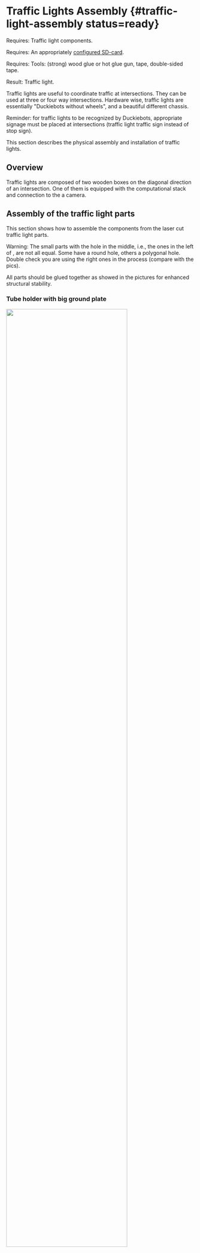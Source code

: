 # Traffic Lights Assembly {#traffic-light-assembly status=ready}

<div class='requirements' markdown="1">

Requires: Traffic light components.

Requires: An appropriately [configured SD-card](https://docs.duckietown.org/daffy/opmanual_duckiebot/out/setup_duckiebot.html).

Requires: Tools: (strong) wood glue or hot glue gun, tape, double-sided tape.

Result: Traffic light.    
</div>  


<!--
: fix link above with proper inter book link.
-->

Traffic lights are useful to coordinate traffic at intersections. They can be used at three or four way intersections. Hardware wise, traffic lights are essentially "Duckiebots without wheels", and a beautiful different chassis.

Reminder: for traffic lights to be recognized by Duckiebots, appropriate signage must be placed at intersections (traffic light traffic sign instead of stop sign).

This section describes the physical assembly and installation of traffic lights.  

## Overview

<!--

Traffic lights are crucial parts in modern cities. We rely on them to have well-organized traffic. While autonomous cars could communicate with each other through so many different kinds of protocols, humans can't. Unless you are a terminator, or a RoboCop, or Neo. In the near future where autonomous cars drive with human drivers, we still need the help of traffic lights.

-->

Traffic lights are composed of two wooden boxes on the diagonal direction of an intersection. One of them is equipped with the computational stack and connection to the a camera.

<!--
TODO: Add a photo of one intersection with a **new model** traffic light (as in pics below).

Traffic lights node are expected to launch whenever they turn on.

-->

## Assembly of the traffic light parts

This section shows how to assemble the components from the laser cut traffic light parts.

Warning: The small parts with the hole in the middle, i.e., the ones in the left of [](#fig:G-1), are not all equal. Some have a round hole, others a polygonal hole. Double check you are using the right ones in the process (compare with the pics).

All parts should be glued together as showed in the pictures for enhanced structural stability.

### Tube holder with big ground plate  

<div figure-id="fig:G-1">
<img src="images/G-1.jpg" style="width: 80%"/>
<figcaption>
</figcaption>
</div>  
<div figure-id="fig:G-2">
<img src="images/G-2.jpg" style="width: 50%"/>
<figcaption>
</figcaption>
</div>  
<div figure-id="fig:G-3">
<img src="images/G-3.jpg" style="width: 50%"/>
<figcaption>
</figcaption>
</div>  
<div figure-id="fig:G-4">
<img src="images/G-4.jpg" style="width: 50%"/>
<figcaption>
</figcaption>
</div>  
<div figure-id="fig:G-5">
<img src="images/G-5.jpg" style="width: 50%"/>
<figcaption>
</figcaption>
</div>  
<div figure-id="fig:G-6">
<img src="images/G-6.jpg" style="width: 50%"/>
<figcaption>
</figcaption>
</div>    

<div figure-id="fig:G-7">
<img src="images/G-7.jpg" style="width: 50%"/>
<figcaption>
</figcaption>
</div>  
<div figure-id="fig:G-8">
<img src="images/G-8.jpg" style="width: 80%"/>
<figcaption>
</figcaption>
</div>  

### Tube holder with small ground plate

<div figure-id="fig:G2-1">
<img src="images/G2-1.jpg" style="width: 80%"/>
<figcaption>
</figcaption>
</div>  
<div figure-id="fig:G2-2">
<img src="images/G2-2.jpg" style="width: 50%"/>
<figcaption>
</figcaption>
</div>  
<div figure-id="fig:G2-3">
<img src="images/G2-3.jpg" style="width: 50%"/>
<figcaption>
</figcaption>
</div>  
<div figure-id="fig:G2-4">
<img src="images/G2-4.jpg" style="width: 50%"/>
<figcaption>
</figcaption>
</div>  
<div figure-id="fig:G2-5">
<img src="images/G2-5.jpg" style="width: 50%"/>
<figcaption>
</figcaption>
</div>  
<div figure-id="fig:G2-6">
<img src="images/G2-6.jpg" style="width: 50%"/>
<figcaption>
</figcaption>
</div>  
<div figure-id="fig:G2-7">
<img src="images/G2-7.jpg" style="width: 50%"/>
<figcaption>
</figcaption>
</div>  



### Traffic light LED housing

<div figure-id="fig:L-1">
<img src="images/L-1.jpg" style="width: 80%"/>
<figcaption>
</figcaption>
</div>  
<div figure-id="fig:L-2">
<img src="images/L-2.jpg" style="width: 50%"/>
<figcaption>
</figcaption>
</div>  
<div figure-id="fig:L-3">
<img src="images/L-3.jpg" style="width: 50%"/>
<figcaption>
</figcaption>
</div>  
<div figure-id="fig:L-4">
<img src="images/L-4.jpg" style="width: 50%"/>
<figcaption>
</figcaption>
</div>  
<div figure-id="fig:L-5">
<img src="images/L-5.jpg" style="width: 50%"/>
<figcaption>
</figcaption>
</div>  
<div figure-id="fig:L-6">
<img src="images/L-6.jpg" style="width: 50%"/>
<figcaption>
</figcaption>
</div>  



### Ground module cover
<div figure-id="fig:C-01">
<img src="images/C-01.jpg" style="width: 50%"/>
<figcaption>
</figcaption>
</div>  
<div figure-id="fig:C-02">
<img src="images/C-02.jpg" style="width: 50%"/>
<figcaption>
</figcaption>
</div>  


### Joint module

<div figure-id="fig:J-1">
<img src="images/J-1.jpg" style="width: 80%"/>
<figcaption>
</figcaption>
</div>  
<div figure-id="fig:J-2">
<img src="images/J-2.jpg" style="width: 40%"/>
<figcaption>
</figcaption>
</div>  
<div figure-id="fig:J-3">
<img src="images/J-3.jpg" style="width: 50%"/>
<figcaption>
</figcaption>
</div>  
<div figure-id="fig:J-4">
<img src="images/J-4.jpg" style="width: 50%"/>
<figcaption>
</figcaption>
</div>  
<div figure-id="fig:J-5">
<img src="images/J-5.jpg" style="width: 50%"/>
<figcaption>
</figcaption>
</div>  
<div figure-id="fig:J-6">
<img src="images/J-6.jpg" style="width: 50%"/>
<figcaption>
</figcaption>
</div>  
<div figure-id="fig:J-7">
<img src="images/J-7.jpg" style="width: 50%"/>
<figcaption>
</figcaption>
</div>  
<div figure-id="fig:J-8">
<img src="images/J-8.jpg" style="width: 50%"/>
<figcaption>
</figcaption>
</div>  

## Components of the traffic light {#tl-mat}

Now that you have assembled the traffic light chassis, you are ready to add the electronics.

<div figure-id="fig:tl_components">
<img src="images/TL-01.jpg" style="width: 100%"/>
<figcaption>
Parts of a traffic light needed to complete these instructions.
</figcaption>
</div>



These components are needed for one traffic light:

* Tube holder with big ground plate
* Tube holder with small ground plate (Duckietown)
* Cable with soldered LED strip
* Joint module (2x)
* Traffic light LED housing
* Raspberry Pi base plate
* Ground module cover (Duckietown)
* Camera mount
* Camera mount cover
* Short tube
* Medium tube (2x)
* Long tube with hole at the side
* Raspberry Pi
* Raspberry Pi shield
* M2.5x10 MF Nylon spacers (8x)
* M2.5x8 Nylon screws (4x)
* SD card with Duckietown software
* USB cable
* Ethernet cable

Additionally, the traffic light structure can host:

* Traffic sign stands (4x)
* Traffic sign stand supports (4x).


## Assembling the Traffic Light



### Put the LEDs into the housing

Bend the LED strip at an angle to reduce the chance that the exposed soldered wires short. The exposed part of the wires should **not** be in contact, **especially** when turning on the power.

Warning: the actual traffic light in your hands might vary slightly from the pictures above. In particular, the electrical cables could have different colors or be soldered in different positions. Take note of what each color cable is soldered to, as same will go go with same on the other end.


<div figure-id="fig:L-0">
<img src="images/L-0.png" style="width: 80%"/>
<figcaption>
Bended LED strip cable
</figcaption>
</div>

<div figure-id="fig:TL-02">
<img src="images/TL-02.jpg" style="width: 80%"/>
<figcaption>
Cable with soldered LED strip LED housing
</figcaption>
</div>  
<div figure-id="fig:TL-03">
<img src="images/TL-03.jpg" style="width: 80%"/>
<figcaption>
</figcaption>
</div>  
Carefully push the LEDs into the designated holes.
<div figure-id="fig:TL-05">
<img src="images/TL-05.jpg" style="width: 80%"/>
<figcaption>
</figcaption>
</div>  
<div figure-id="fig:TL-04">
<img src="images/TL-04.jpg" style="width: 80%"/>
<figcaption>
</figcaption>
</div>  
Fix the LEDs with some tape, don't use glue.
<div figure-id="fig:TL-06">
<img src="images/TL-06.jpg" style="width: 80%"/>
<figcaption>
</figcaption>
</div>

### Connect the tubes


<div figure-id="fig:TL-07">
<img src="images/TL-07.jpg" style="width: 80%"/>
<figcaption>
Medium tubes and LED housing.
</figcaption>
</div>  
Stick the tubes into the sides of the LED housing and pull the cable through one side.
<div figure-id="fig:TL-08">
<img src="images/TL-08.jpg" style="width: 80%"/>
<figcaption>
</figcaption>
</div>  
Add the joint modules on the side of the tube without the cable.  
<div figure-id="fig:TL-09">
<img src="images/TL-09.jpg" style="width: 80%"/>
<figcaption>
</figcaption>
</div>  

<div figure-id="fig:TL-10">
<img src="images/TL-10.jpg" style="width: 80%"/>
<figcaption>
</figcaption>
</div>    
Mount the other joint module on the long tube, such that it aligns with the hole.

You can add additional tape under the joint modules to prevent them to slip down.
<div figure-id="fig:H-1">
<img src="images/H-1.png" style="width: 80%"/>
<figcaption>
Fully assembled traffic light.
</figcaption>
</div>


<div figure-id="fig:TL-11">
<img src="images/TL-11.jpg" style="width: 80%"/>
<figcaption>
</figcaption>
</div>  
<div figure-id="fig:TL-12">
<img src="images/TL-12.jpg" style="width: 80%"/>
<figcaption>
</figcaption>
</div>  
<div figure-id="fig:TL-13">
<img src="images/TL-13.jpg" style="width: 80%"/>
<figcaption>
</figcaption>
</div>  
Pull the cable through longer tube and stick the tube into the joint module.
<div figure-id="fig:TL-14">
<img src="images/TL-14.jpg" style="width: 80%"/>
<figcaption>
</figcaption>
</div>  
<div figure-id="fig:TL-15">
<img src="images/TL-15.jpg" style="width: 80%"/>
<figcaption>
</figcaption>
</div>  
Put the tubes into the tube holders.  

<div figure-id="fig:TL-16">
<img src="images/TL-16.jpg" style="width: 80%"/>
<figcaption>
</figcaption>
</div>  
<div figure-id="fig:TL-17">
<img src="images/TL-17.jpg" style="width: 80%"/>
<figcaption>
</figcaption>
</div>


### Connect the Raspberry Pi


Use the spacers and the screws to mount the Raspberry Pi on the Raspberry Pi ground plate as shown in [](#fig:TL-18).

<div figure-id="fig:TL-18">
<img src="images/TL-18.jpg" style="width: 80%"/>
<figcaption>
</figcaption>
</div>  
Plug the shield on top of the Raspberry Pi.  
Insert the SD card.  
Connect the LED cable to the shield.  
Connect the Ethernet cable.  
Connect the USB cable.
<div figure-id="fig:TL-19">
<img src="images/TL-19.jpg" style="width: 80%"/>
<figcaption>
</figcaption>
</div>  
If done correctly the LEDs should be on.  
<div figure-id="fig:TL-20">
<img src="images/TL-20.jpg" style="width: 80%"/>
<figcaption>
</figcaption>
</div>  
Close the ground module with the case.    

<div figure-id="fig:TL-21">
<img src="images/TL-21.jpg" style="width: 80%"/>
<figcaption>
</figcaption>
</div>
<div figure-id="fig:TL-22">
<img src="images/TL-22.jpg" style="width: 80%"/>
<figcaption>
</figcaption>
</div>

### Add traffic sign stands
<div figure-id="fig:TL-23">
<img src="images/TL-23.jpg" style="width: 80%"/>
<figcaption>
</figcaption>
</div>  
<div figure-id="fig:TL-24">
<img src="images/TL-24.jpg" style="width: 80%"/>
<figcaption>
</figcaption>
</div>  

### Fully assembled traffic light

<div figure-id="fig:TL-25">
<img src="images/TL-25.jpg" style="width: 80%"/>
<figcaption>
Fully assembled traffic light.
</figcaption>
</div>

Place the traffic light at an intersection such that the LEDs are exactly in the middle and are facing each incoming lane perpendicularly.

You can verify the position is correct by verifying that Duckiebots at the red stop lines can see only one light blinking, and no reflections of LEDs facing other directions.

You can finally use the provided double-sided tape pads to fix the traffic light to the tiles.

### SD-card image Preparation {#dt-ops-tl-prep status=ready}

At hardware and software level, traffic lights are Duckiebots without wheels. In initializing the SD-card of your
traffic light, follow the instructions [here](+opmanual_duckiebot#setup-duckiebot), with the extra step of using the
option `--type traffic_light`. Also, WiFi configuration for traffic lights is by default not set. You can add it
using the `--wifi` option as specified int the [instructions](+opmanual_duckiebot#setup-duckiebot).

An example flashing command for a wifi connected traffic light can be:

    laptop $ dts init_sd_card --hostname watchtower![XX] --country ![COUNTRY] --type traffic_light --configuration TL19 --wifi duckietown:quackquack

- For Autolab users: since traffic lights are coupled to watchtowers, please use the watchtower setup:
        hostname : watchtowerXX

- However, if you just want to use it as a traffic light, use the trafficlight setup:
        hostname : trafficlightXX

- The default username and password are all the same:

    Username: duckie
    Password: quackquack

Warning: For autolab users, do not change the username and password.

<!--

`DB17` instructions

Prepare a Duckiebot image following the instructions on `DB17` Duckiebot initialization and remember to generate the new machine file.


See setup-duckiebot
and this chapter
See rc-control


`DB18` instructions {#dt-ops-tl-init status=draft}
 write detailed instruction, verify functionality with docker infrastructure

-->

### Launch Traffic Lights {#dt-ops-tl-launch status=ready}
By choosing the `robot_type` to be `traffic_light`, the blinking behaviour should happen as soon as you boot your device.

If you need to manually restart the behaviour inside the `duckiebot-interface` container, you can restart the traffic light behaviour by running

    duckiebot-container $ roslaunch duckiebot_interface all_drivers.launch veh:=![NAME] robot_type:=traffic_light


<!--

Semantics of LEDS {#LED-semantics status=draft}

headlights: white, constant

Assumption:

- **20 fps** to do LED detection

- 1s to decide

- 3 frequencies to detect

tail lights: red, **6 hz square wave**

traffic light "GO" = green, **1 hz square wave**

traffic light "STOP" = red, **1.5 Hz** square wave**

duckie light on top, state 0 = off

duckie light on top, state 1 = blue, **3 Hz, square wave**

duckie light on top, state 2 = ?, **2.5 Hz square wave**

duckie light on top, state 3 = ?, **2 Hz square wave**

verify if this info is still up to date.

-->
